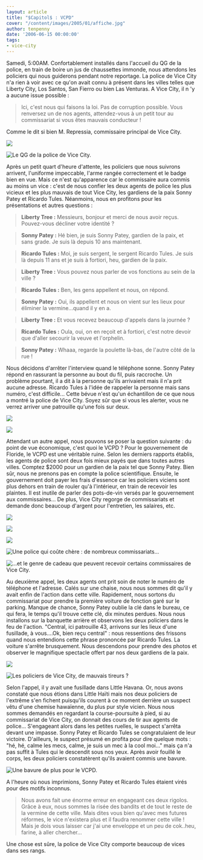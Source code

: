 ```yaml
---
layout: article
title: "$Capitol$ : VCPD"
cover: "/content/images/2005/01/affiche.jpg"
author: tenpenny
date: '2006-06-15 00:00:00'
tags:
- vice-city
---
```


Samedi, 5:00AM. Confortablement installés dans l'accueil du QG de la police, en train de boire un jus de chaussettes immonde, nous attendons les policiers qui nous guiderons pendant notre reportage. La police de Vice City n'a rien à voir avec ce qu'on avait connu à présent dans les villes telles que Liberty City, Los Santos, San Fierro ou bien Las Venturas. A Vice City, il n 'y a aucune issue possible :

> Ici, c'est nous qui faisons la loi. Pas de corruption possible. Vous renversez un de nos agents, attendez-vous à un petit tour au commissariat si vous êtes mauvais conducteur !

Comme le dit si bien&nbsp;M. Repressia, commissaire principal de Vice City.

![](  /content/images/2005/01/commissariat5.jpg)

![Le QG de la police de Vice City.](  /content/images/2005/01/commissariat5qg.jpg)

Après un petit quart d'heure d'attente, les policiers que nous suivrons arrivent, l'uniforme impeccable, l'arme rangée correctement et le badge bien en vue. Mais ce n'est qu'apparence car le commissaire aura commis au moins un vice : c'est de nous confier les deux agents de police les plus vicieux et les plus&nbsp;mauvais de tout Vice City, les gardiens de la paix&nbsp;Sonny Patey et Ricardo Tules.&nbsp;Néanmoins, nous en profitons pour les présentations et autres questions :

> **Liberty Tree :** Messieurs, bonjour et merci de nous avoir reçus. Pouvez-vous décliner votre identité ?

> **Sonny Patey :** Hé bien, je suis Sonny Patey, gardien de la paix, et sans grade. Je suis là depuis 10 ans maintenant.

> **Ricardo Tules :** Moi, je suis sergent, le sergent Ricardo Tules. Je suis là depuis 11 ans et je suis à fortiori, heu, gardien de la paix.

> **Liberty Tree :** Vous pouvez nous parler de vos fonctions au sein de la ville ?

> **Ricardo Tules :** Ben, les gens appellent et nous, on répond.

> **Sonny Patey :** Oui, ils appellent et nous on vient sur les lieux pour éliminer la vermine...quand il y en a.

> **Liberty Tree :** Et vous recevez beaucoup d'appels dans la journée ?

> **Ricardo Tules :** Oula, oui, on en reçoit et à fortiori, c'est notre devoir que d'aller secourir la veuve et l'orphelin.

> **Sonny Patey :** Whaaa, regarde la poulette là-bas, de l'autre côté de la rue !

Nous décidons d'arrêter l'interview quand le téléphone sonne. Sonny Patey répond en rassurant la personne au bout du fil, puis raccroche. Un problème pourtant, il a dit à la personne qu'ils arrivaient mais il n'a prit aucune adresse. Ricardo Tules à l'idée de rappeler la personne mais sans numéro, c'est difficile... Cette bévue n'est qu'un échantillon de ce que nous a montré la police de Vice City. Soyez sûr que si vous les alerter, vous ne verrez arriver une patrouille qu'une fois sur deux.

![](  /content/images/2005/01/voitureflic.jpg)

![](  /content/images/2005/01/h_licovice.jpg)

Attendant un autre appel, nous pouvons se poser la question suivante : du point de vue économique, c'est quoi le VCPD ? Pour le gouvernement de Floride, le VCPD est une véritable ruine. Selon les derniers rapports établis, les agents de police sont deux fois mieux payés que dans toutes autres villes. Comptez $2000 pour un gardien de la paix tel que Sonny Patey. Bien sûr, nous ne prenons pas en compte la police scientifique. Ensuite, le gouvernement doit payer les frais d'essence car les policiers viciens sont plus dehors en train de rouler qu'à l'intérieur, en train de recevoir les plaintes. Il est inutile de parler des pots-de-vin versés par le gouvernement aux commissaires... De plus, Vice City regorge de commissariats et demande donc beaucoup d'argent pour l'entretien, les salaires, etc.

![](  /content/images/2005/01/commissariat1.jpg)

![](  /content/images/2005/01/commissariat_2.jpg)

![](  /content/images/2005/01/commissariat3.jpg)

![Une police qui coûte chère : de nombreux commissariats...](  /content/images/2005/01/commissariat4.jpg)

![...et le genre de cadeau que peuvent recevoir certains commissaires de Vice City.](  /content/images/2005/01/le_friccestchic.jpg)

Au deuxième appel, les deux agents ont prit soin de noter le numéro de téléphone et l'adresse. Calés sur une chaise, nous nous sommes dit qu'il y avait enfin de l'action dans cette ville. Rapidement, nous sortons du commissariat pour prendre la première voiture de fonction garé sur le parking. Manque de chance, Sonny Patey oublie la clé dans le bureau, ce qui fera, le temps qu'il trouve cette clé, dix minutes perdues. Nous nous installons sur la banquette arrière et observons les deux policiers dans le feu de l'action. "Central, ici patrouille 43, arrivons sur les lieux d'une fusillade, à vous....Ok, bien reçu central" : nous ressentions des frissons quand nous entendions cette phrase prononcée par Ricardo Tules.&nbsp;La voiture&nbsp;s'arrête brusquement. Nous descendons pour prendre des photos et observer le magnifique spectacle&nbsp;offert par&nbsp;nos deux gardiens de la paix.

![](  /content/images/2005/01/poursuite1.jpg)

![Les policiers de Vice City, de mauvais tireurs ?](  /content/images/2005/01/poursuite2.jpg)

Selon l'appel, il y avait une fusillade dans Little Havana. Or, nous avons constaté que nous étions dans Little Haïti mais nos deux policiers de l'extrême s'en fichent puisqu'ils courent à ce moment derrière un suspect vêtu d'une chemise hawaïenne, du plus pur style vicien. Nous nous sommes&nbsp;demandés en regardant la course-poursuite à pied, si au commissariat de Vice City, on donnait des cours de tir aux agents de police... S'engageant alors dans les petites ruelles, le suspect s'arrêta devant une impasse. Sonny Patey et Ricardo Tules se congratulaient de leur victoire. D'ailleurs, le suspect présumé en profita pour dire quelque mots : "hé, hé, calme les mecs, calme, je suis un mec à la cool moi..." mais ça n'a pas suffit à Tules qui le descendit sous nos yeux. Après avoir fouillé le corps, les deux policiers constatèrent qu'ils avaient commis une bavure.

![Une bavure de plus pour le VCPD.](  /content/images/2005/01/mortsuspect.jpg)

A l'heure où nous imprimions, Sonny Patey et Ricardo Tules étaient virés pour des motifs inconnus.

> Nous avons fait une énorme erreur en engageant ces deux rigolos. Grâce à eux, nous sommes la risée des bandits et de tout le reste de la vermine de cette ville. Mais dites vous bien qu'avec mes futures réformes, le vice n'existera plus et il faudra renommer cette ville ! Mais je dois vous laisser car j'ai une enveloppe et un peu de cok..heu, farine, à aller chercher...

Une chose est sûre, la police de Vice City comporte beaucoup de vices dans ses rangs.

<!--kg-card-end: markdown-->
